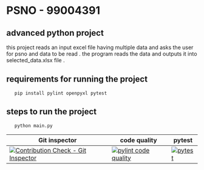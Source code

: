 # PSNO - 99004391 
## advanced python project
this project reads an input excel file  having multiple data and asks the user for psno and data to be read . the program reads the data and outputs it into selected_data.xlsx file .





## requirements for running the project 
```
   pip install pylint openpyxl pytest
```
## steps to run the project 
```
   python main.py
```








Git inspector| code quality | pytest
|-----|--------------|-------|
|[![Contribution Check - Git Inspector](https://github.com/joydeep99004391/99004391/actions/workflows/arc-gitinspector.yml/badge.svg?branch=main)](https://github.com/joydeep99004391/99004391/actions/workflows/arc-gitinspector.yml)|[![pylint code quality](https://github.com/joydeep99004391/99004391/actions/workflows/codequality.yml/badge.svg)](https://github.com/joydeep99004391/99004391/actions/workflows/codequality.yml)|[![pytest](https://github.com/joydeep99004391/99004391/actions/workflows/pytest.yml/badge.svg)](https://github.com/joydeep99004391/99004391/actions/workflows/pytest.yml)